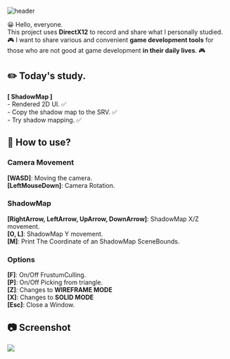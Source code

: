 ![header](https://capsule-render.vercel.app/api?text=DirectX12&fontSize=50&rotate=0&color=38303f&fontColor=ff0099&type=Waving&animation=scaleIn)

😀 Hello, everyone.   
This project uses **DirectX12** to record and share what I personally studied.   
🎮 I want to share various and convenient **game development tools** for those who are not good at game  development **in their daily lives**. 🎮   

## ✏️ Today's study.
**[ ShadowMap ]**    
\- Rendered 2D UI. ✅   
\- Copy the shadow map to the SRV. ✅   
\- Try shadow mapping. ✅   


## 🔑 How to use?  
### Camera Movement  
**[WASD]**: Moving the camera.            
**[LeftMouseDown]**: Camera Rotation.    
### ShadowMap  
**[RightArrow, LeftArrow, UpArrow, DownArrow]**: ShadowMap X/Z movement.  
**[O, L]**: ShadowMap Y movement.  
**[M]**: Print The Coordinate of an ShadowMap SceneBounds. 
### Options  
**[F]**: On/Off FrustumCulling.   
**[P]**: On/Off Picking from triangle.    
**[Z]**: Changes to **WIREFRAME MODE**  
**[X]**: Changes to **SOLID MODE**  
**[Esc]**: Close a Window.   
  

## 📷 Screenshot   
![](https://github.com/orangelie/DirectX12Study/blob/main/24.%202022-05-21-2022-06-06%20(ShadowMap)/pictures/shadow.png)    

<br></br>